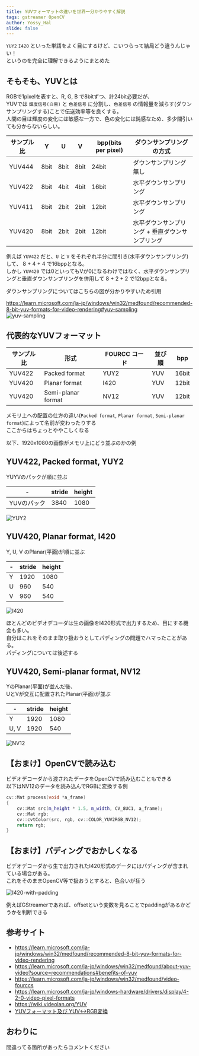 ```yaml
---
title: YUVフォーマットの違いを世界一分かりやすく解説
tags: gstreamer OpenCV
author: Yossy_Hal
slide: false
---
```

`YUY2` `I420` といった単語をよく目にするけど、こいつらって結局どう違うんじゃい！  
というのを完全に理解できるようにまとめた  

## そもそも、YUVとは

RGBで1pixelを表すと、R, G, B で8bitずつ、計24bit必要だが、  
YUVでは `輝度信号(白黒)` と `色差信号` に分割し、`色差信号` の情報量を減らす(ダウンサンプリングする)ことで伝送効率等を良くする。  
人間の目は輝度の変化には敏感な一方で、色の変化には鈍感なため、多少間引いても分からないらしい。  

| サンプル比 | Y    | U    | V    | bpp(bits per pixel) | ダウンサンプリングの方式                        |
| ---------- | ---- | ---- | ---- | ------------------- | ----------------------------------------------- |
| YUV444     | 8bit | 8bit | 8bit | 24bit               | ダウンサンプリング無し                          |
| YUV422     | 8bit | 4bit | 4bit | 16bit               | 水平ダウンサンプリング                          |
| YUV411     | 8bit | 2bit | 2bit | 12bit               | 水平ダウンサンプリング                          |
| YUV420     | 8bit | 2bit | 2bit | 12bit               | 水平ダウンサンプリング + 垂直ダウンサンプリング |

例えば `YUV422` だと、`U` と `V` をそれぞれ半分に間引き(水平ダウンサンプリング)して、 8 + 4 + 4 で16bppとなる。  
しかし `YUV420` では0といってもVが0になるわけではなく、水平ダウンサンプリングと垂直ダウンサンプリングを併用して 8 + 2 + 2 で12bppとなる。  

ダウンサンプリングについてはこちらの図が分かりやすいため引用

<https://learn.microsoft.com/ja-jp/windows/win32/medfound/recommended-8-bit-yuv-formats-for-video-rendering#yuv-sampling>  
![yuv-sampling](images/yuv-sampling.png)

## 代表的なYUVフォーマット

| サンプル比 | 形式               | FOURCC コード | 並び順 | bpp   |
| ---------- | ------------------ | ------------- | ------ | ----- |
| YUV422     | Packed format      | YUY2          | YUV    | 16bit |
| YUV420     | Planar format      | I420          | YUV    | 12bit |
| YUV420     | Semi-planar format | NV12          | YUV    | 12bit |

メモリ上への配置の仕方の違い(`Packed format`, `Planar format`, `Semi-planar format`)によって名前が変わったりする  
ここからはちょっとややこしくなる  

以下、1920x1080の画像がメモリ上にどう並ぶのかの例

## YUV422, Packed format, YUY2

YUYVのパックが順に並ぶ

| -           | stride | height |
| ----------- | ------ | ------ |
| YUVのパック | 3840   | 1080   |

![YUY2](images/YUY2.png)

## YUV420, Planar format, I420

Y, U, V のPlanar(平面)が順に並ぶ

| -   | stride | height |
| --- | ------ | ------ |
| Y   | 1920   | 1080   |
| U   | 960    | 540    |
| V   | 960    | 540    |

![I420](images/I420.png)

ほとんどのビデオデコーダは生の画像をI420形式で出力するため、目にする機会も多い。  
自分はこれをそのまま取り扱おうとしてパディングの問題でハマったことがある。  
パディングについては後述する

## YUV420, Semi-planar format, NV12

YのPlanar(平面)が並んだ後、  
UとVが交互に配置されたPlanar(平面)が並ぶ  

| -    | stride | height |
| ---- | ------ | ------ |
| Y    | 1920   | 1080   |
| U, V | 1920   | 540    |

![NV12](images/NV12.png)

## 【おまけ】OpenCVで読み込む

ビデオデコーダから渡されたデータをOpenCVで読み込むこともできる  
以下はNV12のデータを読み込んでRGBに変換する例  

```cpp
cv::Mat process(void *a_frame)
{
    cv::Mat src(m_height * 1.5, m_width, CV_8UC1, a_frame);
    cv::Mat rgb;
    cv::cvtColor(src, rgb, cv::COLOR_YUV2RGB_NV12);
    return rgb;
}
```

## 【おまけ】パディングでおかしくなる

ビデオデコーダから生で出力されたI420形式のデータにはパディングが含まれている場合がある。  
これをそのままOpenCV等で扱おうとすると、色合いが狂う  

![I420-with-padding](images/I420-with-padding.png)

例えばGStreamerであれば、offsetという変数を見ることでpaddingがあるかどうかを判断できる  

## 参考サイト

- <https://learn.microsoft.com/ja-jp/windows/win32/medfound/recommended-8-bit-yuv-formats-for-video-rendering>
- <https://learn.microsoft.com/ja-jp/windows/win32/medfound/about-yuv-video?source=recommendations#benefits-of-yuv>
- <https://learn.microsoft.com/ja-jp/windows/win32/medfound/video-fourccs>
- <https://learn.microsoft.com/ja-jp/windows-hardware/drivers/display/4-2-0-video-pixel-formats>
- <https://wiki.videolan.org/YUV>
- [YUVフォーマット及び YUV<->RGB変換](https://hk.interaction-lab.org/firewire/yuv.html)

## おわりに

間違ってる箇所があったらコメントください
